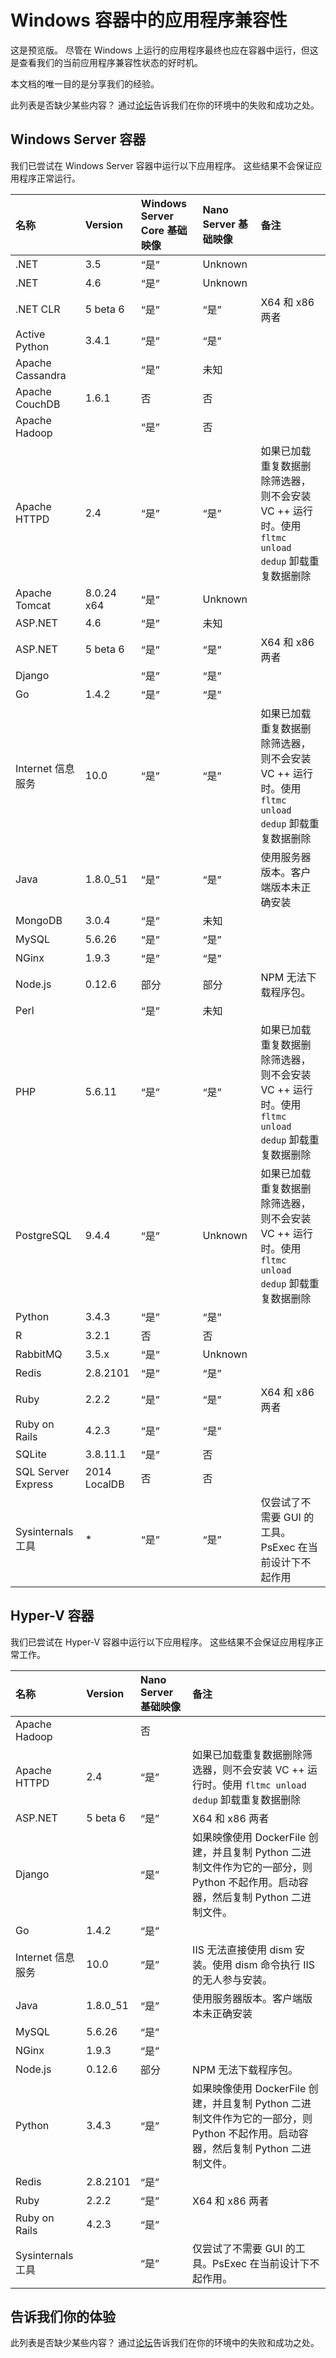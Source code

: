 # Windows 容器中的应用程序兼容性

这是预览版。 尽管在 Windows 上运行的应用程序最终也应在容器中运行，但这是查看我们的当前应用程序兼容性状态的好时机。

本文档的唯一目的是分享我们的经验。

此列表是否缺少某些内容？ 通过[论坛](https://social.msdn.microsoft.com/Forums/en-US/home?forum=windowscontainers)告诉我们在你的环境中的失败和成功之处。

## Windows Server 容器

我们已尝试在 Windows Server 容器中运行以下应用程序。 这些结果不会保证应用程序正常运行。

| **名称**| **Version**| **Windows Server Core 基础映像**| **Nano Server 基础映像**| **备注**|
|:-----|:-----|:-----|:-----|:-----|
| .NET| 3.5| “是”| Unknown| |
| .NET| 4.6| “是”| Unknown| |
| .NET CLR| 5 beta 6| “是”| “是”| X64 和 x86 两者|
| Active Python| 3.4.1| “是”| “是”| |
| Apache Cassandra| | “是”| 未知|
| Apache CouchDB| 1.6.1| 否| 否| |
| Apache Hadoop| | “是”| 否| |
| Apache HTTPD| 2.4| “是”| “是”| 如果已加载重复数据删除筛选器，则不会安装 VC ++ 运行时。使用 `fltmc unload dedup` 卸载重复数据删除|
| Apache Tomcat| 8.0.24 x64| “是”| Unknown| |
| ASP.NET| 4.6| “是”| 未知| |
| ASP.NET| 5 beta 6| “是”| “是”| X64 和 x86 两者|
| Django| | “是”| “是”| |
| Go| 1.4.2| “是”| “是”| |
| Internet 信息服务| 10.0| “是”| “是”| 如果已加载重复数据删除筛选器，则不会安装 VC ++ 运行时。使用 `fltmc unload dedup` 卸载重复数据删除|
| Java| 1.8.0_51| “是”| “是”| 使用服务器版本。客户端版本未正确安装|
| MongoDB| 3.0.4| “是”| 未知| |
| MySQL| 5.6.26| “是”| “是”| |
| NGinx| 1.9.3| “是”| “是”| |
| Node.js| 0.12.6| 部分| 部分| NPM 无法下载程序包。|
| Perl| | “是”| 未知| |
| PHP| 5.6.11| “是”| “是”| 如果已加载重复数据删除筛选器，则不会安装 VC ++ 运行时。使用 `fltmc unload dedup` 卸载重复数据删除|
| PostgreSQL| 9.4.4| “是”| Unknown| 如果已加载重复数据删除筛选器，则不会安装 VC ++ 运行时。使用 `fltmc unload dedup` 卸载重复数据删除|
| Python| 3.4.3| “是”| “是”| |
| R| 3.2.1| 否| 否| |
| RabbitMQ| 3.5.x| “是”| Unknown| |
| Redis| 2.8.2101| “是”| “是”| |
| Ruby| 2.2.2| “是”| “是”| X64 和 x86 两者|
| Ruby on Rails| 4.2.3| “是”| “是”| |
| SQLite| 3.8.11.1| “是”| 否| |
| SQL Server Express| 2014 LocalDB| 否| 否| |
| Sysinternals 工具| *| “是”| “是”| 仅尝试了不需要 GUI 的工具。PsExec 在当前设计下不起作用|

## Hyper-V 容器

我们已尝试在 Hyper-V 容器中运行以下应用程序。 这些结果不会保证应用程序正常工作。

| **名称**| **Version**| **Nano Server 基础映像**| **备注**|
|:-----|:-----|:-----|:-----|
| Apache Hadoop| | 否| |
| Apache HTTPD| 2.4| “是”| 如果已加载重复数据删除筛选器，则不会安装 VC ++ 运行时。使用 `fltmc unload dedup` 卸载重复数据删除|
| ASP.NET| 5 beta 6| “是”| X64 和 x86 两者|
| Django| | “是”| 如果映像使用 DockerFile 创建，并且复制 Python 二进制文件作为它的一部分，则 Python 不起作用。启动容器，然后复制 Python 二进制文件。|
| Go| 1.4.2| “是”| |
| Internet 信息服务| 10.0| “是”| IIS 无法直接使用 dism 安装。使用 dism 命令执行 IIS 的无人参与安装。|
| Java| 1.8.0_51| “是”| 使用服务器版本。客户端版本未正确安装|
| MySQL| 5.6.26| “是”| |
| NGinx| 1.9.3| “是”| |
| Node.js| 0.12.6| 部分| NPM 无法下载程序包。|
| Python| 3.4.3| “是”| 如果映像使用 DockerFile 创建，并且复制 Python 二进制文件作为它的一部分，则 Python 不起作用。启动容器，然后复制 Python 二进制文件。|
| Redis| 2.8.2101| “是”| |
| Ruby| 2.2.2| “是”| X64 和 x86 两者|
| Ruby on Rails| 4.2.3| “是”| |
| Sysinternals 工具| | “是”| 仅尝试了不需要 GUI 的工具。PsExec 在当前设计下不起作用。|

## 告诉我们你的体验

此列表是否缺少某些内容？ 通过[论坛](https://social.msdn.microsoft.com/Forums/en-US/home?forum=windowscontainers)告诉我们在你的环境中的失败和成功之处。




